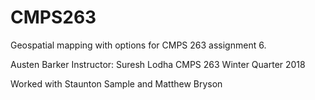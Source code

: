 # CMPS263
Geospatial mapping with options for CMPS 263 assignment 6.

Austen Barker
Instructor: Suresh Lodha
CMPS 263
Winter Quarter 2018

Worked with Staunton Sample and Matthew Bryson
